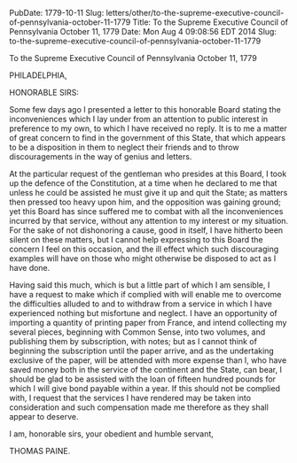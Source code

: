 PubDate: 1779-10-11
Slug: letters/other/to-the-supreme-executive-council-of-pennsylvania-october-11-1779
Title: To the Supreme Executive Council of Pennsylvania   October 11, 1779
Date: Mon Aug  4 09:08:56 EDT 2014
   Slug: to-the-supreme-executive-council-of-pennsylvania-october-11-1779

   To the Supreme Executive Council of Pennsylvania   October 11, 1779

   PHILADELPHIA,

   HONORABLE SIRS:

   Some few days ago I presented a letter to this honorable Board stating the
   inconveniences which I lay under from an attention to public interest in
   preference to my own, to which I have received no reply. It is to me a
   matter of great concern to find in the government of this State, that
   which appears to be a disposition in them to neglect their friends and to
   throw discouragements in the way of genius and letters.

   At the particular request of the gentleman who presides at this Board, I
   took up the defence of the Constitution, at a time when he declared to me
   that unless he could be assisted he must give it up and quit the State; as
   matters then pressed too heavy upon him, and the opposition was gaining
   ground; yet this Board has since suffered me to combat with all the
   inconveniences incurred by that service, without any attention to my
   interest or my situation. For the sake of not dishonoring a cause, good in
   itself, I have hitherto been silent on these matters, but I cannot help
   expressing to this Board the concern I feel on this occasion, and the ill
   effect which such discouraging examples will have on those who might
   otherwise be disposed to act as I have done.

   Having said this much, which is but a little part of which I am sensible,
   I have a request to make which if complied with will enable me to overcome
   the difficulties alluded to and to withdraw from a service in which I have
   experienced nothing but misfortune and neglect. I have an opportunity of
   importing a quantity of printing paper from France, and intend collecting
   my several pieces, beginning with Common Sense, into two volumes, and
   publishing them by subscription, with notes; but as I cannot think of
   beginning the subscription until the paper arrive, and as the undertaking
   exclusive of the paper, will be attended with more expense than I, who
   have saved money both in the service of the continent and the State, can
   bear, I should be glad to be assisted with the loan of fifteen hundred
   pounds for which I will give bond payable within a year. If this should
   not be complied with, I request that the services I have rendered may be
   taken into consideration and such compensation made me therefore as they
   shall appear to deserve.

   I am, honorable sirs, your obedient and humble servant,

   THOMAS PAINE.


